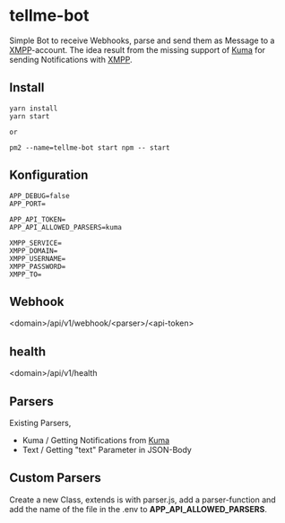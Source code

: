 # tellme-bot

Simple Bot to receive Webhooks, parse and send them as Message to a [XMPP](https://xmpp.org/)-account. The idea result
from the missing support of [Kuma](https://github.com/louislam/uptime-kuma) for sending Notifications with
[XMPP](https://xmpp.org/).

## Install

```
yarn install
yarn start

or

pm2 --name=tellme-bot start npm -- start
```

## Konfiguration

```
APP_DEBUG=false
APP_PORT=

APP_API_TOKEN=
APP_API_ALLOWED_PARSERS=kuma

XMPP_SERVICE=
XMPP_DOMAIN=
XMPP_USERNAME=
XMPP_PASSWORD=
XMPP_TO=
```

## Webhook

\<domain\>/api/v1/webhook/\<parser\>/\<api-token\>

## health

\<domain\>/api/v1/health

## Parsers

Existing Parsers,

* Kuma / Getting Notifications from [Kuma](https://github.com/louislam/uptime-kuma)
* Text / Getting "text" Parameter in JSON-Body

## Custom Parsers

Create a new Class, extends is with parser.js, add a parser-function and add the name of the file in the .env to
**APP_API_ALLOWED_PARSERS**.
